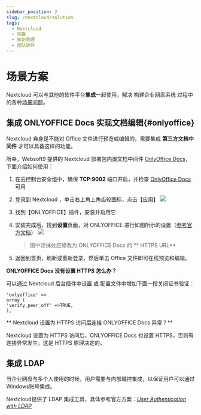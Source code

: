 ```yaml
---
sidebar_position: 2
slug: /nextcloud/solution
tags:
  - Nextcloud
  - 网盘
  - 知识管理
  - 团队协作
---
```


# 场景方案 

Nextcloud 可以与其他的软件平台**集成**一起使用，解决 构建企业网盘系统 过程中的各种[场景问题](https://nextcloud.com/industries/)。

## 集成 ONLYOFFICE Docs 实现文档编辑{#onlyoffice}

Nextcloud 自身是不能对 Office 文件进行预览或编辑的，需要集成 **第三方文档中间件** 才可以具备这样的功能。  

所幸，Websoft9 提供的 Nextcloud 部署包内置文档中间件 [OnlyOffice Docs](../onlyofficedocs)，下面介绍如何使用：

1. 在云控制台安全组中，确保 **TCP:9002** 端口开启，并检查 [OnlyOffice Docs](../onlyofficedocs) 可用

2. 登录到 Nextcloud ，单击右上角上角齿轮图标，点击【应用】
   ![](https://libs.websoft9.com/Websoft9/DocsPicture/zh/nextcloud/nextcloud-olpreview-1-websoft9.png)

3. 找到【ONLYOFFICE】插件，安装并启用它

4. 安装完成后，找到**设置**页面，对 ONLYOFFICE 进行如图所示的设置（[参考官方文档](https://api.onlyoffice.com/editors/nextcloud)）
   ![](https://libs.websoft9.com/Websoft9/DocsPicture/zh/nextcloud/nextcloud-setonlyoffice-websoft9.png)

   > 图中涂抹处应修改为 ONLYOFFICE Docs 的 ** HTTPS URL** 

5. 返回到首页，刷新或重新登录，然后单击 Office 文件即可在线预览和编辑。

**ONLYOFFICE Docs 没有设置 HTTPS 怎么办？**   

可以通过 Nextcloud 后台插件中设置 或 配置文件中增加下面一段关闭证书验证：  

```
'onlyoffice' =>
array (
'verify_peer_off' =>TRUE,
), 
```

** Nextcloud 设置为 HTTPS 访问后连接 ONLYOFFICE Docs 异常？**

Nextcloud 设置为 HTTPS 访问后，ONLYOFFICE Docs 也设置 HTTPS，否则有连接异常发生。这是 HTTPS 原理决定的。


## 集成 LDAP

当企业网盘与多个人使用的时候，用户需要与内部域控集成，以保证用户可以通过Windows账号集成。

Nextcloud提供了 LDAP 集成工具，具体参考官方方案：*[User Authentication with LDAP](https://docs.nextcloud.com/server/latest/admin_manual/configuration_user/user_auth_ldap.html)*